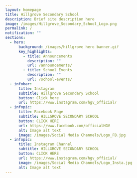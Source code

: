 ```yaml
---
layout: homepage
title: Hillgrove Secondary School
description: Brief site description here
image: /images/Hillgrove_Secondary_School_Logo.png
permalink: /
notification: ""
sections:
  - hero:
      background: /images/hillgrove hero banner.gif
      key_highlights:
        - title: Announcements
          description: ""
          url: /announcements/
        - title: School Events
          description: ""
          url: /school-events/
  - infobar:
      title: Instagram
      subtitle: Hillgrove Secondary School
      button: Click here
      url: https://www.instagram.com/hgv_official/
  - infopic:
      title: Facebook Page
      subtitle: HILLGROVE SECONDARY SCHOOL
      button: CLICK HERE
      url: https://www.facebook.com/officialHGV
      alt: Image alt text
      image: /images/Social Media Channels/Logo_FB.jpg
  - infopic:
      title: Instagram Channel
      subtitle: HILLGROVE SECONDARY SCHOOL
      button: CLICK HERE
      url: https://www.instagram.com/hgv_official/
      image: /images/Social Media Channels/Logo_Insta.jpg
      alt: Image alt text
---
```

